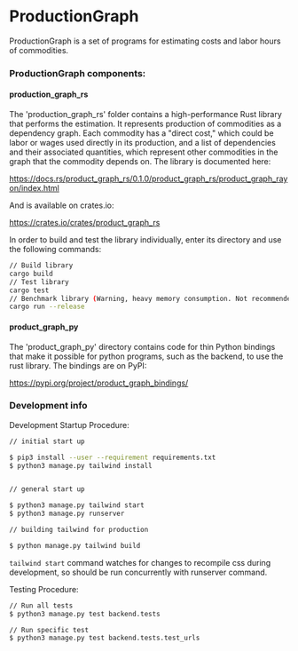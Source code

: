 # ProductionGraph
ProductionGraph is a set of programs for estimating costs and labor hours of commodities. 


### ProductionGraph components:

#### production_graph_rs
The 'production_graph_rs' folder contains a high-performance Rust library that performs the estimation. It represents production of commodities as a dependency graph. Each commodity has a "direct cost," which could be labor or wages used directly in its production, and a list of dependencies and their associated quantities, which represent other commodities in the graph that the commodity depends on. The library is documented here:

https://docs.rs/product_graph_rs/0.1.0/product_graph_rs/product_graph_rayon/index.html

And is available on crates.io:

https://crates.io/crates/product_graph_rs

In order to build and test the library individually, enter its directory and use the following commands:
```bash
// Build library
cargo build
// Test library
cargo test
// Benchmark library (Warning, heavy memory consumption. Not recommended on a machine without several free GB of RAM.)
cargo run --release
```

#### product_graph_py
The 'product_graph_py' directory contains code for thin Python bindings that make it possible for python programs, such as the backend, to use the rust library. The bindings are on PyPI:

https://pypi.org/project/product_graph_bindings/


### Development info

Development Startup Procedure:

```bash
// initial start up

$ pip3 install --user --requirement requirements.txt
$ python3 manage.py tailwind install


// general start up

$ python3 manage.py tailwind start
$ python3 manage.py runserver

// building tailwind for production

$ python manage.py tailwind build
```

`tailwind start` command watches for changes to recompile css during development, so should be run concurrently with runserver command.

Testing Procedure:

```bash
// Run all tests
$ python3 manage.py test backend.tests

// Run specific test
$ python3 manage.py test backend.tests.test_urls
```
